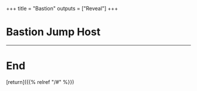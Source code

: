 
+++
title = "Bastion"
outputs = ["Reveal"]
+++

# Bastion Jump Host

---

# End

[return]({{% relref "/#" %}})


